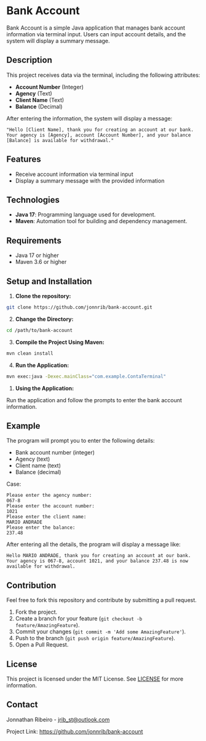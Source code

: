 # Bank Account

Bank Account is a simple Java application that manages bank account information via terminal input. Users can input account details, and the system will display a summary message.

## Description

This project receives data via the terminal, including the following attributes:

- **Account Number** (Integer)
- **Agency** (Text)
- **Client Name** (Text)
- **Balance** (Decimal)

After entering the information, the system will display a message:

`"Hello [Client Name], thank you for creating an account at our bank. Your agency is [Agency], account [Account Number], and your balance [Balance] is available for withdrawal."`

## Features

- Receive account information via terminal input
- Display a summary message with the provided information

## Technologies

- **Java 17**: Programming language used for development.
- **Maven**: Automation tool for building and dependency management.

## Requirements

- Java 17 or higher
- Maven 3.6 or higher

## Setup and Installation

1. **Clone the repository:**

```sh
git clone https://github.com/jonnrib/bank-account.git
```

2. **Change the Directory:**

```sh
cd /path/to/bank-account
```

3. **Compile the Project Using Maven:**

```sh
mvn clean install
```

4. **Run the Application:**

```sh
mvn exec:java -Dexec.mainClass="com.example.ContaTerminal"
```

1. **Using the Application:**

Run the application and follow the prompts to enter the bank account information.

## Example

The program will prompt you to enter the following details:

- Bank account number (integer)
- Agency (text)
- Client name (text)
- Balance (decimal)

Case:

```
Please enter the agency number:
067-8
Please enter the account number:
1021
Please enter the client name:
MARIO ANDRADE
Please enter the balance:
237.48
```

After entering all the details, the program will display a message like:

```
Hello MARIO ANDRADE, thank you for creating an account at our bank. Your agency is 067-8, account 1021, and your balance 237.48 is now available for withdrawal.
```

## Contribution

Feel free to fork this repository and contribute by submitting a pull request.

1. Fork the project.
2. Create a branch for your feature (`git checkout -b feature/AmazingFeature`).
3. Commit your changes (`git commit -m 'Add some AmazingFeature'`).
4. Push to the branch (`git push origin feature/AmazingFeature`).
5. Open a Pull Request.

## License

This project is licensed under the MIT License. See [LICENSE](/LICENSE) for more information.

## Contact

Jonnathan Ribeiro - jrib_st@outlook.com

Project Link: https://github.com/jonnrib/bank-account
